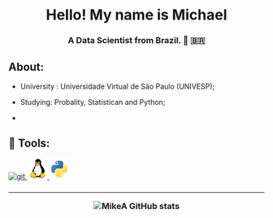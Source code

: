 <h1 align="center">Hello! My name is Michael</h1>

<h3 align="center"> A Data Scientist from Brazil. 🎲 🇧🇷 </h3>

<h2> About: </h2>

- University : Universidade Virtual de São Paulo (UNIVESP);

- Studying: Probality, Statistican and Python; 

- 





<h2> 🔬 Tools:</h2> <p> <a href="https://git-scm.com/" target="_blank" rel="noreferrer"> <img src="https://www.vectorlogo.zone/logos/git-scm/git-scm-icon.svg" alt="git" width="40" height="40"/> </a> <a href="https://www.linux.org/" target="_blank" rel="noreferrer"> <img src="https://raw.githubusercontent.com/devicons/devicon/master/icons/linux/linux-original.svg" alt="linux" width="40" height="40"/> </a> <a href="https://www.python.org" target="_blank" rel="noreferrer"> <img src="https://raw.githubusercontent.com/devicons/devicon/master/icons/python/python-original.svg" alt="python" width="40" height="40"/> </a> </p>

<h3 align="center">

---

![MikeA GitHub stats](https://github-readme-stats.vercel.app/api?username=MikeAL94&theme=dark&show_icons=true)

